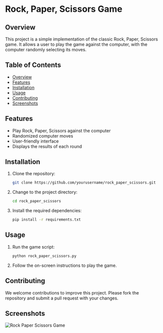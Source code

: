 # Rock, Paper, Scissors Game

## Overview

This project is a simple implementation of the classic Rock, Paper, Scissors game. It allows a user to play the game against the computer, with the computer randomly selecting its moves.

## Table of Contents

- [Overview](#overview)
- [Features](#features)
- [Installation](#installation)
- [Usage](#usage)
- [Contributing](#contributing)
- [Screenshots](#screenshots)

## Features

- Play Rock, Paper, Scissors against the computer
- Randomized computer moves
- User-friendly interface
- Displays the results of each round

## Installation

1. Clone the repository:
    ```sh
    git clone https://github.com/yourusername/rock_paper_scissors.git
    ```
2. Change to the project directory:
    ```sh
    cd rock_paper_scissors
    ```
3. Install the required dependencies:
    ```sh
    pip install -r requirements.txt
    ```

## Usage

1. Run the game script:
    ```sh
    python rock_paper_scissors.py
    ```
2. Follow the on-screen instructions to play the game.

## Contributing

We welcome contributions to improve this project. Please fork the repository and submit a pull request with your changes.

## Screenshots

![Rock Paper Scissors Game](screenshots/rock_paper_scissors.png)

